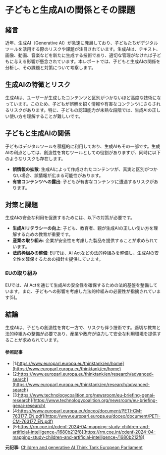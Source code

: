 # 子どもと生成AIの関係とその課題

## 緒言

近年、生成AI（Generative AI）が急速に発展しており、子どもたちがデジタルツールを活用する際のリスクや課題が注目されています。生成AIは、テキスト、画像、動画、音楽などを新たに生成する技術であり、適切な管理がなければ子どもに与える影響が懸念されています。本レポートでは、子どもと生成AIの関係を分析し、その課題と対策について考察します。

## 生成AIの特徴とリスク

生成AIは、ユーザーが生成したコンテンツと区別がつかないほど高度な技術になっています。このため、子どもが誤解を招く情報や有害なコンテンツにさらされるリスクがあります。特に、子どもの認知能力が未熟な段階では、生成AIの正しい使い方を理解することが難しいです。

## 子どもと生成AIの関係

子どもはデジタルツールを積極的に利用しており、生成AIもその一部です。生成AIの利点としては、創造性を育むツールとしての役割がありますが、同時に以下のようなリスクも存在します。

- **誤情報の拡散**: 生成AIによって作成されたコンテンツが、真実と区別がつかない場合、誤情報が広まる可能性があります。
- **有害コンテンツへの露出**: 子どもが有害なコンテンツに遭遇するリスクがあります。

## 対策と課題

生成AIの安全な利用を促進するためには、以下の対策が必要です。

- **生成AIリテラシーの向上**: 子ども、教育者、親が生成AIの正しい使い方を理解するための教育が重要です。
- **産業の取り組み**: 企業が安全性を考慮した製品を提供することが求められています。
- **法的枠組みの整備**: EUでは、AI Actなどの法的枠組みを整備し、生成AIの安全性を確保するための指針を提供しています。

### EUの取り組み

EUでは、AI Actを通じて生成AIの安全性を確保するための法的基盤を整備しています。また、子どもへの影響を考慮した法的枠組みの必要性が指摘されています[5]。

## 結論

生成AIは、子どもの創造性を育む一方で、リスクも伴う技術です。適切な教育と法的枠組みの整備が必要であり、産業や政府が協力して安全な利用環境を提供することが求められています。

#### 参照記事
- [1:https://www.europarl.europa.eu/thinktank/en/home](https://www.europarl.europa.eu/thinktank/en/home)
- [2:https://www.europarl.europa.eu/thinktank/en/research/advanced-search](https://www.europarl.europa.eu/thinktank/en/research/advanced-search)
- [3:https://www.technologycoalition.org/newsroom/eu-briefing-genai-research](https://www.technologycoalition.org/newsroom/eu-briefing-genai-research)
- [4:https://www.europarl.europa.eu/doceo/document/PETI-CM-763177_EN.pdf](https://www.europarl.europa.eu/doceo/document/PETI-CM-763177_EN.pdf)
- [5:https://rm.coe.int/cdenf-2024-04-mapping-study-children-and-artificial-intelligence-/1680b212f8](https://rm.coe.int/cdenf-2024-04-mapping-study-children-and-artificial-intelligence-/1680b212f8)


**元記事:** [Children and generative AI Think Tank European Parliament](https://www.europarl.europa.eu/thinktank/en/document/EPRS_ATA(2025)769494)